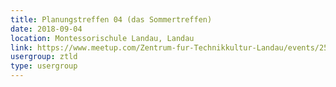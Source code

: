 ```yaml
---
title: Planungstreffen 04 (das Sommertreffen)
date: 2018-09-04
location: Montessorischule Landau, Landau
link: https://www.meetup.com/Zentrum-fur-Technikkultur-Landau/events/254323147/
usergroup: ztld
type: usergroup
---
```

